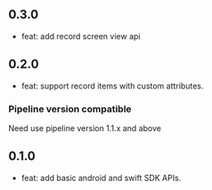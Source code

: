 ## 0.3.0

* feat: add record screen view api

## 0.2.0

* feat: support record items with custom attributes.

### Pipeline version compatible
Need use pipeline version 1.1.x and above

## 0.1.0

* feat: add basic android and swift SDK APIs.
